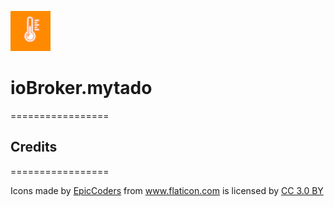![Logo](admin/mytado.png)
# ioBroker.mytado
=================

## Credits
=================

<div>Icons made by <a href="https://www.flaticon.com/authors/epiccoders" title="EpicCoders">EpicCoders</a> from <a href="https://www.flaticon.com/" title="Flaticon">www.flaticon.com</a> is licensed by <a href="http://creativecommons.org/licenses/by/3.0/" title="Creative Commons BY 3.0" target="_blank">CC 3.0 BY</a></div>
